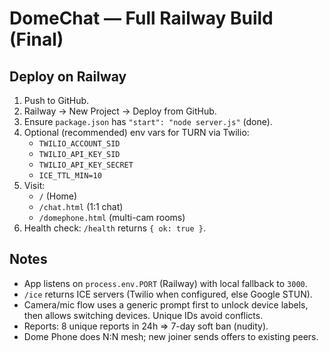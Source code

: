 
# DomeChat — Full Railway Build (Final)

## Deploy on Railway
1. Push to GitHub.
2. Railway → New Project → Deploy from GitHub.
3. Ensure `package.json` has `"start": "node server.js"` (done).
4. Optional (recommended) env vars for TURN via Twilio:
   - `TWILIO_ACCOUNT_SID`
   - `TWILIO_API_KEY_SID`
   - `TWILIO_API_KEY_SECRET`
   - `ICE_TTL_MIN=10`
5. Visit:
   - `/` (Home)
   - `/chat.html` (1:1 chat)
   - `/domephone.html` (multi-cam rooms)
6. Health check: `/health` returns `{ ok: true }`.

## Notes
- App listens on `process.env.PORT` (Railway) with local fallback to `3000`.
- `/ice` returns ICE servers (Twilio when configured, else Google STUN).
- Camera/mic flow uses a generic prompt first to unlock device labels, then allows switching devices. Unique IDs avoid conflicts.
- Reports: 8 unique reports in 24h => 7-day soft ban (nudity).
- Dome Phone does N:N mesh; new joiner sends offers to existing peers.
